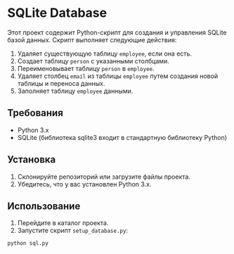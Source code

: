 # SQLite Database

Этот проект содержит Python-скрипт для создания и управления SQLite базой данных. Скрипт выполняет следующие действия:
1. Удаляет существующую таблицу `employee`, если она есть.
2. Создает таблицу `person` с указанными столбцами.
3. Переименовывает таблицу `person` в `employee`.
4. Удаляет столбец `email` из таблицы `employee` путем создания новой таблицы и переноса данных.
5. Заполняет таблицу `employee` данными.

## Требования

- Python 3.x
- SQLite (библиотека sqlite3 входит в стандартную библиотеку Python)

## Установка

1. Склонируйте репозиторий или загрузите файлы проекта.
2. Убедитесь, что у вас установлен Python 3.x.

## Использование

1. Перейдите в каталог проекта.
2. Запустите скрипт `setup_database.py`:

```sh
python sql.py






